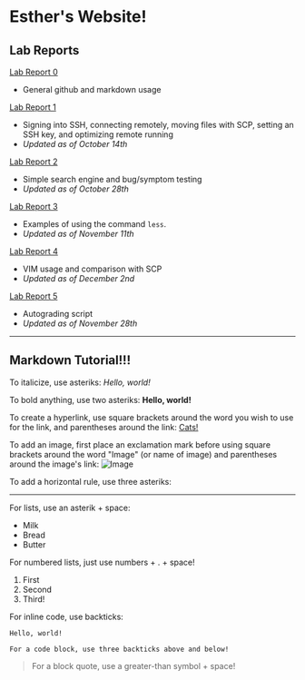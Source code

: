 # Esther's Website!
## Lab Reports
[Lab Report 0](https://esthert13.github.io/cse15l-lab-reports/lab-report-1-week-0.html)
* General github and markdown usage

[Lab Report 1](https://esthert13.github.io/cse15l-lab-reports/lab-report-1.html)
* Signing into SSH, connecting remotely, moving files with SCP, setting an SSH key, and optimizing remote running
* *Updated as of October 14th*

[Lab Report 2](https://esthert13.github.io/cse15l-lab-reports/lab-report-2.html)
* Simple search engine and bug/symptom testing
* *Updated as of October 28th* 

[Lab Report 3](https://esthert13.github.io/cse15l-lab-reports/lab-report-3.html)
* Examples of using the command `less`.
* *Updated as of November 11th*

[Lab Report 4](https://esthert13.github.io/cse15l-lab-reports/lab-report-4.html)
* VIM usage and comparison with SCP
* *Updated as of December 2nd*

[Lab Report 5](https://esthert13.github.io/cse15l-lab-reports/lab-report-5.html)
* Autograding script
* *Updated as of November 28th*

***


## Markdown Tutorial!!!

To italicize, use asteriks: *Hello, world!*

To bold anything, use two asteriks: **Hello, world!** 

To create a hyperlink, use square brackets around the word you wish to use for the link, and parentheses around the link: [Cats!](https://i.pinimg.com/736x/33/32/6d/33326dcddbf15c56d631e374b62338dc.jpg)

To add an image, first place an exclamation mark before using square brackets around the word "Image" (or name of image) and parentheses around the image's link: ![Image](https://play-lh.googleusercontent.com/XVHP0sBKrRJYZq_dB1RalwSmx5TcYYRRfYMFO18jgNAnxHAIA1osxM55XHYTb3LpkV8)

To add a horizontal rule, use three asteriks: 
***

For lists, use an asterik + space: 
* Milk
* Bread
* Butter

For numbered lists, just use numbers + . + space!
1. First 
2. Second
3. Third!

For inline code, use backticks:

`Hello, world!`


```
For a code block, use three backticks above and below!
```

> For a block quote, use a greater-than symbol + space!
